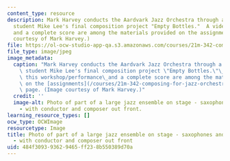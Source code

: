 ```yaml
---
content_type: resource
description: Mark Harvey conducts the Aardvark Jazz Orchestra through a reading of
  student Mike Lee's final composition project "Empty Bottles."  A video of this workshop/performance
  and a complete score are among the materials provided on the assignments page. (Image
  courtesy of Mark Harvey.)
file: https://ol-ocw-studio-app-qa.s3.amazonaws.com/courses/21m-342-composing-for-jazz-orchestra-fall-2008/484f309393629465ff238b550389d70a_21m-342f08-th.jpg
file_type: image/jpeg
image_metadata:
  caption: "Mark Harvey conducts the Aardvark Jazz Orchestra through a reading of\
    \ student Mike Lee's final composition project \"Empty Bottles.\"\_\_A video of\
    \ this workshop/performance\_and a complete score are among the materials provided\
    \ on the [assignments](/courses/21m-342-composing-for-jazz-orchestra-fall-2008/pages/assignments)\
    \ page. (Image courtesy of Mark Harvey.)"
  credit: ''
  image-alt: Photo of part of a large jazz ensemble on stage - saxophones and trombones
    - with conductor and composer out front.
learning_resource_types: []
ocw_type: OCWImage
resourcetype: Image
title: Photo of part of a large jazz ensemble on stage - saxophones and trombones
  - with conductor and composer out front
uid: 484f3093-9362-9465-ff23-8b550389d70a
---
```

